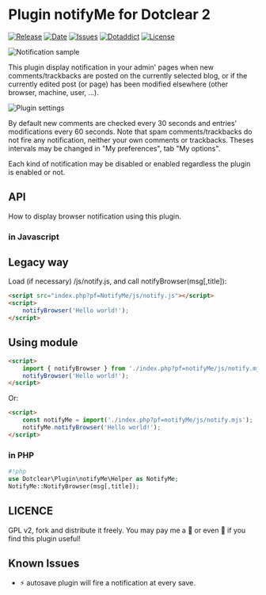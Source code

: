 # Plugin notifyMe for Dotclear 2

[![Release](https://img.shields.io/github/v/release/franck-paul/notifyMe)](https://github.com/franck-paul/notifyMe/releases)
[![Date](https://img.shields.io/github/release-date/franck-paul/notifyMe)](https://github.com/franck-paul/notifyMe/releases)
[![Issues](https://img.shields.io/github/issues/franck-paul/notifyMe)](https://github.com/franck-paul/notifyMe/issues)
[![Dotaddict](https://img.shields.io/badge/dotaddict-official-green.svg)](https://plugins.dotaddict.org/dc2/details/notifyMe)
[![License](https://img.shields.io/github/license/franck-paul/notifyMe)](https://github.com/franck-paul/notifyMe/blob/master/LICENSE)

![Notification sample](http://open-time.net/public/screenshots/2015/notify-me-display.jpg)

This plugin display notification in your admin' pages when new comments/trackbacks are posted on the currently selected blog, or if the currently edited post (or page) has been modified elsewhere (other browser, machine, user, …).

![Plugin settings](http://open-time.net/public/screenshots/2015/notify-me-prefs.jpg)

By default new comments are checked every 30 seconds and entries' modifications every 60 seconds. Note that spam comments/trackbacks do not fire any notification, neither your own comments or trackbacks. Theses intervals may be changed in "My preferences", tab "My options".

Each kind of notification may be disabled or enabled regardless the plugin is enabled or not.

## API

How to display browser notification using this plugin.

### in Javascript

## Legacy way

Load (if necessary) /js/notify.js, and call notifyBrowser(msg[,title]):

```html
<script src="index.php?pf=NotifyMe/js/notify.js"></script>
<script>
    notifyBrowser('Hello world!');
</script>
```

## Using module

```html
<script>
    import { notifyBrowser } from './index.php?pf=notifyMe/js/notify.mjs';
    notifyBrowser('Hello world!');
</script>
```

Or:

```html
<script>
    const notifyMe = import('./index.php?pf=notifyMe/js/notify.mjs');
    notifyMe.notifyBrowser('Hello world!');
</script>
```

### in PHP

```php
#!php
use Dotclear\Plugin\notifyMe\Helper as NotifyMe;
NotifyMe::NotifyBrowser(msg[,title]);
```

## LICENCE

GPL v2, fork and distribute it freely. You may pay me a 🍺 or even 🍻 if you find this plugin useful!

## Known Issues

- ⚡ autosave plugin will fire a notification at every save.
